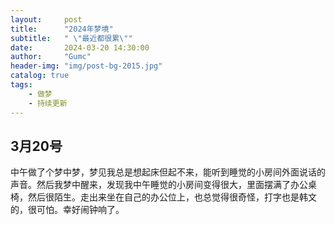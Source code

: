 ```yaml
---
layout:     post
title:      "2024年梦境"
subtitle:   " \"最近都很累\""
date:       2024-03-20 14:30:00
author:     "Gumc"
header-img: "img/post-bg-2015.jpg"
catalog: true
tags:
    - 做梦
    - 持续更新
---
```

## 3月20号

中午做了个梦中梦，梦见我总是想起床但起不来，能听到睡觉的小房间外面说话的声音。然后我梦中醒来，发现我中午睡觉的小房间变得很大，里面摆满了办公桌椅，然后很陌生。走出来坐在自己的办公位上，也总觉得很奇怪，打字也是韩文的，很可怕。幸好闹钟响了。

